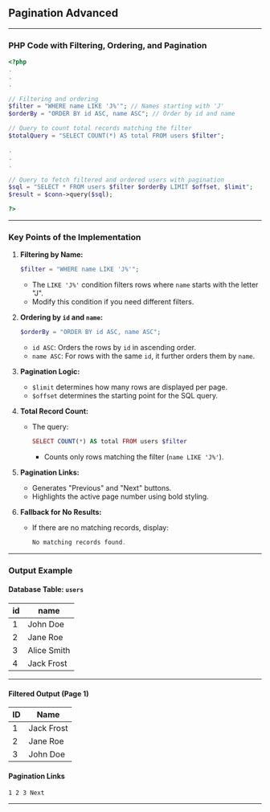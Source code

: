 ## Pagination Advanced


---

### **PHP Code with Filtering, Ordering, and Pagination**
```php
<?php
.
.
.

// Filtering and ordering
$filter = "WHERE name LIKE 'J%'"; // Names starting with 'J'
$orderBy = "ORDER BY id ASC, name ASC"; // Order by id and name

// Query to count total records matching the filter
$totalQuery = "SELECT COUNT(*) AS total FROM users $filter";

.
.
.

// Query to fetch filtered and ordered users with pagination
$sql = "SELECT * FROM users $filter $orderBy LIMIT $offset, $limit";
$result = $conn->query($sql);

?>
```

---

### **Key Points of the Implementation**

1. **Filtering by Name:**
   ```php
   $filter = "WHERE name LIKE 'J%'";
   ```
   - The `LIKE 'J%'` condition filters rows where `name` starts with the letter "J".
   - Modify this condition if you need different filters.

2. **Ordering by `id` and `name`:**
   ```php
   $orderBy = "ORDER BY id ASC, name ASC";
   ```
   - `id ASC`: Orders the rows by `id` in ascending order.
   - `name ASC`: For rows with the same `id`, it further orders them by `name`.

3. **Pagination Logic:**
   - `$limit` determines how many rows are displayed per page.
   - `$offset` determines the starting point for the SQL query.

4. **Total Record Count:**
   - The query:
     ```php
     SELECT COUNT(*) AS total FROM users $filter
     ```
     - Counts only rows matching the filter (`name LIKE 'J%'`).

5. **Pagination Links:**
   - Generates "Previous" and "Next" buttons.
   - Highlights the active page number using bold styling.

6. **Fallback for No Results:**
   - If there are no matching records, display:
     ```php
     No matching records found.
     ```

---

### **Output Example**

#### Database Table: `users`

| id  | name       |
|------|------------|
| 1    | John Doe   |
| 2    | Jane Roe   |
| 3    | Alice Smith|
| 4    | Jack Frost |

---

#### Filtered Output (Page 1)

| ID | Name       |
|----|------------|
| 1  | Jack Frost |
| 2  | Jane Roe   |
| 3  | John Doe   |

#### Pagination Links
```
1 2 3 Next
```

---